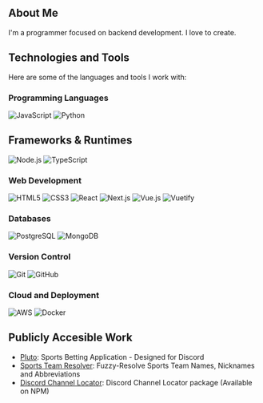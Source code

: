## About Me
I'm a programmer focused on backend development. I love to create.

## Technologies and Tools
Here are some of the languages and tools I work with:

### Programming Languages
![JavaScript](https://img.shields.io/badge/-JavaScript-F7DF1E?logo=javascript&logoColor=white&style=flat-square)
<img src="https://img.shields.io/badge/-Python-3776AB?logo=python&logoColor=white&style=flat" alt="Python">

## Frameworks & Runtimes
![Node.js](https://img.shields.io/badge/-Node.js-339933?logo=node.js&logoColor=white&style=flat-square)
![TypeScript](https://img.shields.io/badge/-TypeScript-007ACC?logo=typescript&logoColor=white&style=flat-square)

### Web Development
![HTML5](https://img.shields.io/badge/-HTML5-E34F26?logo=html5&logoColor=white&style=flat-square)
![CSS3](https://img.shields.io/badge/-CSS3-1572B6?logo=css3&logoColor=white&style=flat-square)
![React](https://img.shields.io/badge/-React-61DAFB?logo=react&logoColor=white&style=flat-square)
![Next.js](https://img.shields.io/badge/-Next.js-000000?logo=next.js&logoColor=white&style=flat-square)
![Vue.js](https://img.shields.io/badge/-Vue.js-4FC08D?logo=vue.js&logoColor=white&style=flat")
<img src="https://img.shields.io/badge/-Vuetify-1867C0?logo=vuetify&logoColor=white&style=flat" alt="Vuetify">


### Databases
![PostgreSQL](https://img.shields.io/badge/-PostgreSQL-336791?logo=postgresql&logoColor=white&style=flat-square)
![MongoDB](https://img.shields.io/badge/-MongoDB-47A248?logo=mongodb&logoColor=white&style=flat-square)

### Version Control
![Git](https://img.shields.io/badge/-Git-F05032?logo=git&logoColor=white&style=flat-square)
![GitHub](https://img.shields.io/badge/-GitHub-181717?logo=github&logoColor=white&style=flat-square)

### Cloud and Deployment
![AWS](https://img.shields.io/badge/-AWS-232F3E?logo=amazon-aws&logoColor=white&style=flat-square)
<img src="https://img.shields.io/badge/-Docker-2496ED?logo=docker&logoColor=white&style=flat" alt="Docker">

## Publicly Accesible Work
- [Pluto](https://github.com/fearandesire/Pluto-Betting-Bot): Sports Betting Application - Designed for Discord
- [Sports Team Resolver](https://github.com/fearandesire/resolve-team): Fuzzy-Resolve Sports Team Names, Nicknames and Abbreviations
- [Discord Channel Locator](https://github.com/fearandesire/discord-channel-locator): Discord Channel Locator package (Available on NPM)
